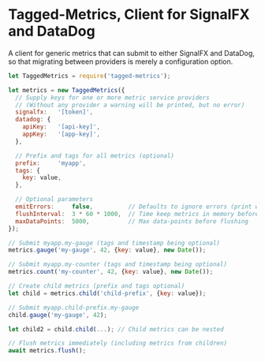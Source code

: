 Tagged-Metrics, Client for SignalFX and DataDog
===============================================

A client for generic metrics that can submit to either SignalFX and DataDog, so
that migrating between providers is merely a configuration option.

```js
let TaggedMetrics = require('tagged-metrics');

let metrics = new TaggedMetrics({
  // Supply keys for one or more metric service providers
  // (Without any provider a warning will be printed, but no error)
  signalfx:   '[token]',
  datadog: {
    apiKey:   '[api-key]',
    appKey:   '[app-key]',
  },

  // Prefix and tags for all metrics (optional)
  prefix:     'myapp',
  tags: {
    key: value,
  },

  // Optional parameters
  emitErrors:     false,          // Defaults to ignore errors (print warning)
  flushInterval:  3 * 60 * 1000,  // Time keep metrics in memory before flushing
  maxDataPoints:  5000,           // Max data-points before flushing
});

// Submit myapp.my-gauge (tags and timestamp being optional)
metrics.gauge('my-gauge', 42, {key: value}, new Date());

// Submit myapp.my-counter (tags and timestamp being optional)
metrics.count('my-counter', 42, {key: value}, new Date());

// Create child metrics (prefix and tags optional)
let child = metrics.child('child-prefix', {key: value});

// Submit myapp.child-prefix.my-gauge
child.gauge('my-gauge', 42);

let child2 = child.child(...); // Child metrics can be nested

// Flush metrics immediately (including metrics from children)
await metrics.flush();
```